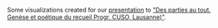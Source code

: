 
Some visualizations created for our [presentation](https://elespdn.github.io/talks/20180524_cuso_recueil.html#/) to ["Des parties au tout. Genèse et poétique du recueil Progr. CUSO, Lausanne)"](http://www.fabula.org/actualites/des-parties-au-toutgenese-et-poetique-du-recueil_85179.php).
